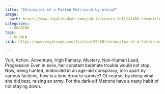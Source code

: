 ```yaml
---
title: "Chronicles of a Fallen Matriarch by elenaV"
image:
  path: https://www.royalroadcdn.com/public/covers-full/47450-chronicles-of-a-fallen-matriarch.jpg
categories:
  - ONGOING
tags:
  - GL/WLW
link: https://www.royalroad.com/fiction/47450/chronicles-of-a-fallen-matriarch

---
```

Yuri, Action, Adventure, High Fantasy, Mystery, Non-Human Lead, Progression
Even in exile, her constant bedmate trouble would not stop. Now, being hunted, embroiled in an age-old conspiracy, torn apart by various factions, how is a lone drow to survive? Of course, by doing what she did best, raising an army. For the dark-elf Matrons have a nasty habit of not staying down.

